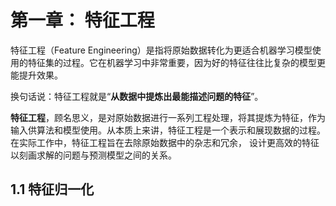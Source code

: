 # 第一章： 特征工程

特征工程（Feature Engineering）是指将原始数据转化为更适合机器学习模型使用的特征集的过程。它在机器学习中非常重要，因为好的特征往往比复杂的模型更能提升效果。

换句话说：特征工程就是“**从数据中提炼出最能描述问题的特征**”。

**特征工程**，顾名思义，是对原始数据进行一系列工程处理，将其提炼为特征，作为输入供算法和模型使用。从本质上来讲，特征工程是一个表示和展现数据的过程。在实际工作中，特征工程旨在去除原始数据中的杂志和冗余，
设计更高效的特征以刻画求解的问题与预测模型之间的关系。

## 1.1 特征归一化


